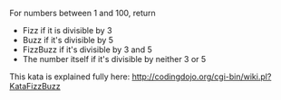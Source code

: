 ﻿For numbers between 1 and 100, return 
- Fizz if it is divisible by 3
- Buzz if it's divisible by 5
- FizzBuzz if it's divisible by 3 and 5
- The number itself if it's divisible by neither 3 or 5

This kata is explained fully here: http://codingdojo.org/cgi-bin/wiki.pl?KataFizzBuzz